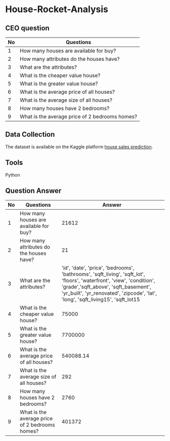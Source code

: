 # House-Rocket-Analysis

## CEO question

No | Questions
-|-
1 | How many houses are available for buy? 
2 | How many attributes do the houses have? 
3 | What are the attributes? 
4 | What is the cheaper value house? 
5 | What is the greater value house? 
6 | What is the average price of all houses? 
7 | What is the average size of all houses? 
8 | How many houses have 2 bedrooms? 
9 | What is the average price of 2 bedrooms homes? 

## Data Collection
The dataset is available on the Kaggle platform [house sales prediction](https://www.kaggle.com/harlfoxem/housesalesprediction).

## Tools
Python

## Question Answer

No | Questions | Answer
-|-|-
1 | How many houses are available for buy? | 21612
2 | How many attributes do the houses have? | 21
3 | What are the attributes? | 'id', 'date', 'price', 'bedrooms', 'bathrooms', 'sqft_living', 'sqft_lot', 'floors', 'waterfront', 'view', 'condition', 'grade','sqft_above', 'sqft_basement', 'yr_built', 'yr_renovated', 'zipcode', 'lat', 'long', 'sqft_living15', 'sqft_lot15
4 | What is the cheaper value house? | 75000
5 | What is the greater value house? | 7700000
6 | What is the average price of all houses? | 540088.14
7 | What is the average size of all houses? | 292
8 | How many houses have 2 bedrooms? | 2760
9 | What is the average price of 2 bedrooms homes? | 401372

